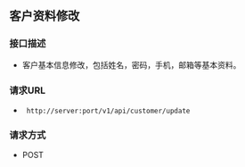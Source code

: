 ## 客户资料修改

### 接口描述

- 客户基本信息修改，包括姓名，密码，手机，邮箱等基本资料。

### 请求URL

- ` http://server:port/v1/api/customer/update`
      
### 请求方式

- POST 
